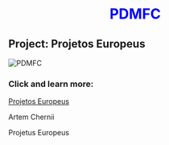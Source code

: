 <h1 style="text-align: center; color: blue"><strong>PDMFC</strong></h1>
<h2>Project: Projetos Europeus</h2>
<p><img src="https://media.licdn.com/dms/image/C560BAQHXBghD7Nx-4w/company-logo_200_200/0?e=2159024400&v=beta&t=A6K8_zmA_10tZwaQMNgehsP1XuUp7Bzi9hWbaUExSEg" alt="PDMFC"></p>
<h3>Click and learn more:</h3>
<p><a href="http://project3.rochaesilva.com/" target="_blank">Projetos Europeus</a></p>
<p>
	Artem Chernii
</p>
<p>
	Projetus Europeus
</p>
